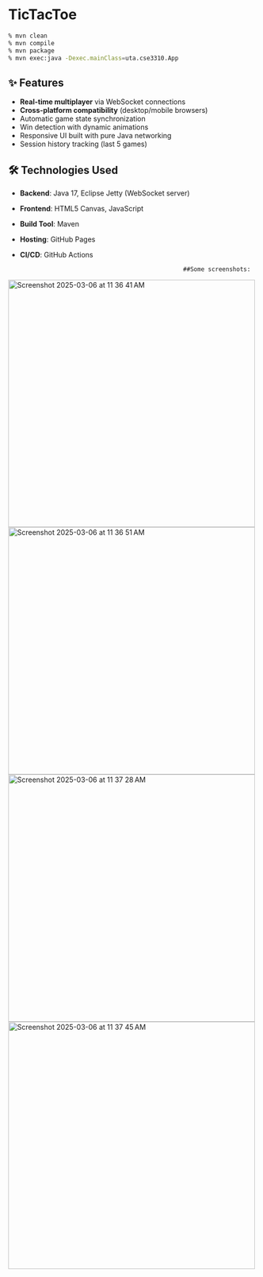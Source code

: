 # TicTacToe

```bash
% mvn clean
% mvn compile
% mvn package
% mvn exec:java -Dexec.mainClass=uta.cse3310.App
```
 
## ✨ Features
- **Real-time multiplayer** via WebSocket connections
- **Cross-platform compatibility** (desktop/mobile browsers)
- Automatic game state synchronization
- Win detection with dynamic animations
- Responsive UI built with pure Java networking
- Session history tracking (last 5 games)

## 🛠 Technologies Used
- **Backend**: Java 17, Eclipse Jetty (WebSocket server)
- **Frontend**: HTML5 Canvas, JavaScript
- **Build Tool**: Maven
- **Hosting**: GitHub Pages
- **CI/CD**: GitHub Actions

                                                    ##Some screenshots:


<img width="498" alt="Screenshot 2025-03-06 at 11 36 41 AM" src="https://github.com/user-attachments/assets/336f2dca-fd4d-47aa-8e4b-a15863bf67b3" />
<img width="498" alt="Screenshot 2025-03-06 at 11 36 51 AM" src="https://github.com/user-attachments/assets/994823d7-bad8-4096-a7a8-5009be213780" />

<img width="498" alt="Screenshot 2025-03-06 at 11 37 28 AM" src="https://github.com/user-attachments/assets/2d8f8de4-342f-47d6-808a-dab5a59caeae" />
<img width="498" alt="Screenshot 2025-03-06 at 11 37 45 AM" src="https://github.com/user-attachments/assets/99fbb721-fc93-472a-a356-5190e0adb82d" />




